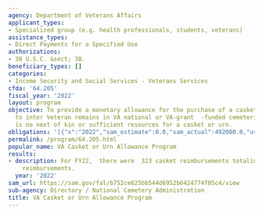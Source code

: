 ```yaml
---
agency: Department of Veterans Affairs
applicant_types:
- Specialized group (e.g. health professionals, students, veterans)
assistance_types:
- Direct Payments for a Specified Use
authorizations:
- 38 U.S.C. &sect; 38.
beneficiary_types: []
categories:
- Income Security and Social Services - Veterans Services
cfda: '64.205'
fiscal_year: '2022'
layout: program
objective: To provide a monetary allowance for the purchase of a casket or urn used
  to inter Veteran remains in VA national or VA-grant  -funded cemeteries when there
  is no next of kin or sufficient resources for a casket or urn.
obligations: '[{"x":"2022","sam_estimate":0.0,"sam_actual":492000.0,"usa_spending_actual":378979.49},{"x":"2023","sam_estimate":500000.0,"sam_actual":0.0,"usa_spending_actual":183264.35},{"x":"2024","sam_estimate":500000.0,"sam_actual":0.0,"usa_spending_actual":0.0}]'
permalink: /program/64.205.html
popular_name: VA Casket or Urn Allowance Program
results:
- description: For FY22,  there were  323 casket reimbursements totaling  and 10 urn
    reimbursements.
  year: '2022'
sam_url: https://sam.gov/fal/b752ce625bb544d6952b6424774f05c4/view
sub-agency: Directory / National Cemetery Administration
title: VA Casket or Urn Allowance Program
---
```

